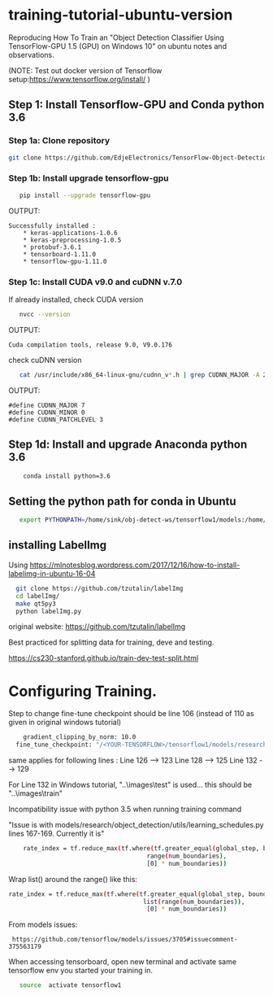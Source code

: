 # training-tutorial-ubuntu-version
Reproducing How To Train an "Object Detection Classifier Using TensorFlow-GPU 1.5 (GPU) on Windows 10" on ubuntu notes and observations.

(NOTE: Test out docker version of Tensorflow setup:https://www.tensorflow.org/install/ )

## Step 1: Install Tensorflow-GPU and Conda python 3.6

### Step 1a: Clone repository
```bash
git clone https://github.com/EdjeElectronics/TensorFlow-Object-Detection-API-Tutorial-Train-Multiple-Objects-Windows-10.git
```

### Step 1b: Install upgrade tensorflow-gpu
 ```bash
    pip install --upgrade tensorflow-gpu
 ```
OUTPUT:
```
Successfully installed :
	* keras-applications-1.0.6 
	* keras-preprocessing-1.0.5
	* protobuf-3.6.1 
	* tensorboard-1.11.0
	* tensorflow-gpu-1.11.0
```
### Step 1c: Install CUDA v9.0 and cuDNN v.7.0

If already installed, check CUDA version

```bash
   nvcc --version
```
OUTPUT:
```
Cuda compilation tools, release 9.0, V9.0.176
```

check cuDNN version

```bash
   cat /usr/include/x86_64-linux-gnu/cudnn_v*.h | grep CUDNN_MAJOR -A 2
```
OUTPUT:
```
#define CUDNN_MAJOR 7
#define CUDNN_MINOR 0
#define CUDNN_PATCHLEVEL 3
```

## Step 1d: Install and upgrade Anaconda python 3.6

```bash
    conda install python=3.6
```



## Setting the python path for conda in Ubuntu

```bash 
   export PYTHONPATH=/home/sink/obj-detect-ws/tensorflow1/models:/home/sink/obj-detect-ws/tensorflow1/models/research:/home/sink/obj-detect-ws/tensorflow1/models/research/slim
```


## installing LabelImg
 Using
  https://mlnotesblog.wordpress.com/2017/12/16/how-to-install-labelimg-in-ubuntu-16-04

```bash
  git clone https://github.com/tzutalin/labelImg
  cd labelImg/
  make qt5py3   
  python labelImg.py 
```
original website: 
https://github.com/tzutalin/labelImg


Best practiced for splitting data for training, deve and testing. 

https://cs230-stanford.github.io/train-dev-test-split.html


# Configuring Training.
Step to change fine-tune checkpoint should be line 106 (instead of 110 as given in original windows tutorial)

```bash
    gradient_clipping_by_norm: 10.0
  fine_tune_checkpoint: "/<YOUR-TENSORFLOW>/tensorflow1/models/research/object_detection/faster_rcnn_inception_v2_coco_2018_01_28/model.ckpt"
```

same applies for following lines :
   Line 126 --> 123
   Line 128 --> 125
   Line 132 --> 129


 For Line 132 in Windows tutorial, "..\images\test" is used... this should be "..\images\train"


Incompatibility issue with python 3.5 when running training command 

  "Issue is with models/research/object_detection/utils/learning_schedules.py lines 167-169. Currently it is"

```bash
	rate_index = tf.reduce_max(tf.where(tf.greater_equal(global_step, boundaries),
                                      range(num_boundaries),
                                      [0] * num_boundaries))
```
Wrap list() around the range() like this:

```bash
rate_index = tf.reduce_max(tf.where(tf.greater_equal(global_step, boundaries),
                                     list(range(num_boundaries)),
                                      [0] * num_boundaries))
```
From models issues: 
```
 https://github.com/tensorflow/models/issues/3705#issuecomment-375563179
```
When accessing tensorboard, open new terminal and activate same tensorflow env you started your training in.

```bash
   source  activate tensorflow1
```



